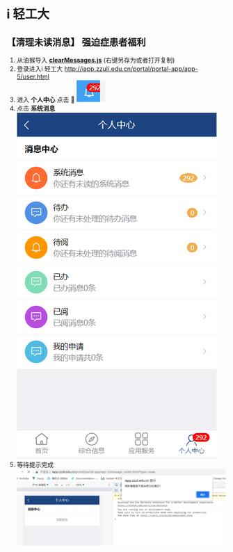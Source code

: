 # i 轻工大

## 【清理未读消息】 强迫症患者福利

1. 从油猴导入 **[clearMessages.js](./clearMessages.js)** (右键另存为或者打开复制)
2. 登录进入i 轻工大 http://iapp.zzuli.edu.cn/portal/portal-app/app-5/user.html
3. 进入 **个人中心** 点击 🔔 ![1](./noti1.png)
4. 点击 **系统消息**  
![2](./noti2.png)
5. 等待提示完成  
![4](./noti4.png)